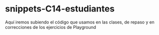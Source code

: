 # snippets-C14-estudiantes
Aquí iremos subiendo el código que usamos en las clases, de repaso y en correcciones de los ejercicios de Playground
